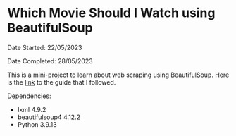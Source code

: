 # Which Movie Should I Watch using BeautifulSoup

Date Started: 22/05/2023

Date Completed: 28/05/2023

This is a mini-project to learn about web scraping using BeautifulSoup. Here is the [link](https://medium.com/@nishantsahoo/which-movie-should-i-watch-5c83a3c0f5b1) to the guide that I followed.

Dependencies:
- lxml 4.9.2
- beautifulsoup4 4.12.2
- Python 3.9.13
